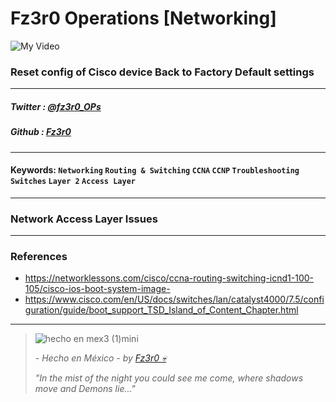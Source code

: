 
# Fz3r0 Operations  [Networking]

![My Video](https://user-images.githubusercontent.com/94720207/165892585-b830998d-d7c5-43b4-a3ad-f71a07b9077e.gif)

### Reset config of Cisco device Back to Factory Default settings

---

##### Twitter  : [@fz3r0_OPs](https://twitter.com/Fz3r0_OPs) 
##### Github  : [Fz3r0](https://github.com/fz3r0) 

---

#### Keywords: `Networking` `Routing & Switching` `CCNA` `CCNP` `Troubleshooting` `Switches` `Layer 2` `Access Layer`

---

### Network Access Layer Issues  

---

### References

- https://networklessons.com/cisco/ccna-routing-switching-icnd1-100-105/cisco-ios-boot-system-image-
- https://www.cisco.com/en/US/docs/switches/lan/catalyst4000/7.5/configuration/guide/boot_support_TSD_Island_of_Content_Chapter.html
---

> ![hecho en mex3 (1)mini](https://user-images.githubusercontent.com/94720207/163919294-2754caa3-c98c-4df3-b782-00703e4d3343.png)
>
> _- Hecho en México - by [Fz3r0 💀](https://github.com/Fz3r0/)_ 
>
> _"In the mist of the night you could see me come, where shadows move and Demons lie..."_ 


